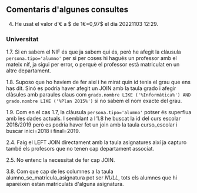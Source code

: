 ## Comentaris d'algunes consultes

4. He usat el valor d'€ a \$ de 1€=0,97$ el dia 20221103 12:29.

### Universitat

1.7. Si en sabem el NIF és que ja sabem qui és, però he afegit la clàusula `persona.tipo='alumno'` per si per coses hi hagués un professor amb el mateix nif, ja sigui per error, o perquè el professor està matriculat en un altre departament.

1.8. Suposo que ho havíem de fer així i he mirat quin id tenia el grau que ens has dit. Sinó es podria haver afegit un JOIN amb la taula grado i afegir clàsules amb paraules claus com `grado.nombre LIKE ('%Informática%') AND grado.nombre LIKE ('%Plan 2015%')` si no sabem el nom exacte del grau.

1.9. Com en el cas 1.7, la clàusula `persona.tipo='alumno'` potser és superflua amb les dades actuals. I semblant a l'1.8 he buscat la id del curs escolar 2018/2019 però es podria haver fet un join amb la taula curso_escolar i buscar inici=2018 i final=2019.

2.4. Faig el LEFT JOIN directament amb la taula asignatures així ja capturo també els profesors que no tenen cap departament associat.

2.5. No entenc la necessitat de fer cap JOIN.

3.8. Com que cap de les columnes a la taula alumno_se_matricula_asignatura pot ser _NULL_, tots els alumnes que hi apareixen estan matriculats d'alguna asignatura.